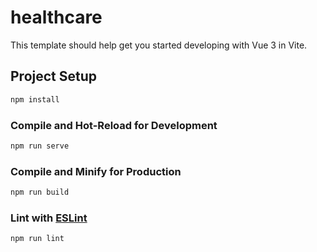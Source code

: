 # healthcare

This template should help get you started developing with Vue 3 in Vite.
## Project Setup

```sh
npm install
```

### Compile and Hot-Reload for Development

```sh
npm run serve

```

### Compile and Minify for Production

```sh
npm run build
```

### Lint with [ESLint](https://eslint.org/)

```sh
npm run lint
```
